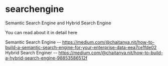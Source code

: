 # searchengine
Semantic Search Engine and Hybrid Search Engine

You can read about it in detail here

Semantic Search Engine -- https://medium.com/@chaitanya.nit/how-to-build-a-semantic-search-engine-for-your-enterprise-data-eea7ce1fde02
Hybrid Search Enginer -- https://medium.com/@chaitanya.nit/how-to-build-a-hybrid-search-engine-98853586512f
